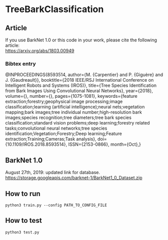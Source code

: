 # TreeBarkClassification

## Article

If you use BarkNet 1.0 or this code in your work, please cite the following article:</br>
https://arxiv.org/abs/1803.00949

### Bibtex entry
@INPROCEEDINGS{8593514, 
author={M. {Carpentier} and P. {Giguère} and J. {Gaudreault}}, 
booktitle={2018 IEEE/RSJ International Conference on Intelligent Robots and Systems (IROS)}, 
title={Tree Species Identification from Bark Images Using Convolutional Neural Networks}, 
year={2018}, 
volume={}, 
number={}, 
pages={1075-1081}, 
keywords={feature extraction;forestry;geophysical image processing;image classification;learning (artificial intelligence);neural nets;vegetation mapping;bark images;tree individual number;high-resolution bark images;species recognition;tree diameters;tree bark species classification;standard vision problems;deep learning;forestry related tasks;convolutional neural networks;tree species identification;Vegetation;Forestry;Deep learning;Feature extraction;Training;Cameras;Task analysis}, 
doi={10.1109/IROS.2018.8593514}, 
ISSN={2153-0866}, 
month={Oct},}

## BarkNet 1.0

August 27th, 2019: updated link for database.
https://storage.googleapis.com/barknet-1/BarkNet1_0_Dataset.zip

## How to run
`python3 train.py --config PATH_TO_CONFIG_FILE`

## How to test
`python3 test.py`

